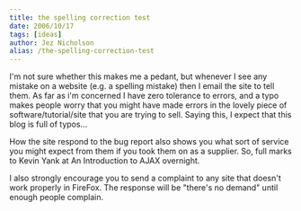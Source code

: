 ```yaml
---
title: the spelling correction test
date: 2006/10/17
tags: [ideas]
author: Jez Nicholson
alias: /the-spelling-correction-test
---
```

I'm not sure whether this makes me a pedant, but whenever I see any mistake on a website (e.g. a spelling mistake) then I email the site to tell them. As far as i'm concerned I have zero tolerance to errors, and a typo makes people worry that you might have made errors in the lovely piece of software/tutorial/site that you are trying to sell. Saying this, I expect that this blog is full of typos...

How the site respond to the bug report also shows you what sort of service you might expect from them if you took them on as a supplier. So, full marks to Kevin Yank at An Introduction to AJAX overnight.

I also strongly encourage you to send a complaint to any site that doesn't work properly in FireFox. The response will be "there's no demand" until enough people complain.